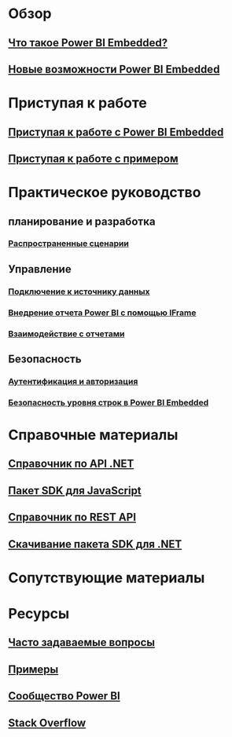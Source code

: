 # Обзор
## [Что такое Power BI Embedded?](power-bi-embedded-what-is-power-bi-embedded.md)
## [Новые возможности Power BI Embedded](power-bi-embedded-whats-new.md)

# Приступая к работе
## [Приступая к работе с Power BI Embedded](power-bi-embedded-get-started.md)
## [Приступая к работе с примером](power-bi-embedded-get-started-sample.md)

# Практическое руководство 
## планирование и разработка
### [Распространенные сценарии](power-bi-embedded-scenarios.md)

## Управление
### [Подключение к источнику данных](power-bi-embedded-connect-datasource.md)
### [Внедрение отчета Power BI с помощью IFrame](power-bi-embedded-iframe.md)
### [Взаимодействие с отчетами](power-bi-embedded-interact-with-reports.md)

## Безопасность
### [Аутентификация и авторизация](power-bi-embedded-app-token-flow.md)
### [Безопасность уровня строк в Power BI Embedded](power-bi-embedded-rls.md)

# Справочные материалы
## [Справочник по API .NET](https://msdn.microsoft.com/en-us/library/azure/mt669800)
## [Пакет SDK для JavaScript](https://github.com/Microsoft/PowerBI-JavaScript)
## [Справочник по REST API](https://msdn.microsoft.com/en-us/library/azure/mt712303)
## [Скачивание пакета SDK для .NET](https://www.nuget.org/profiles/powerbi)

# Сопутствующие материалы 

# Ресурсы
## [Часто задаваемые вопросы](power-bi-embedded-faq.md)
## [Примеры](https://github.com/Azure-Samples/power-bi-embedded-integrate-report-into-web-app/)
## [Сообщество Power BI](http://community.powerbi.com/t5/Developer/bd-p/Developer)
## [Stack Overflow](http://stackoverflow.com/questions/tagged/powerbi)



<!--HONumber=Nov16_HO2-->


